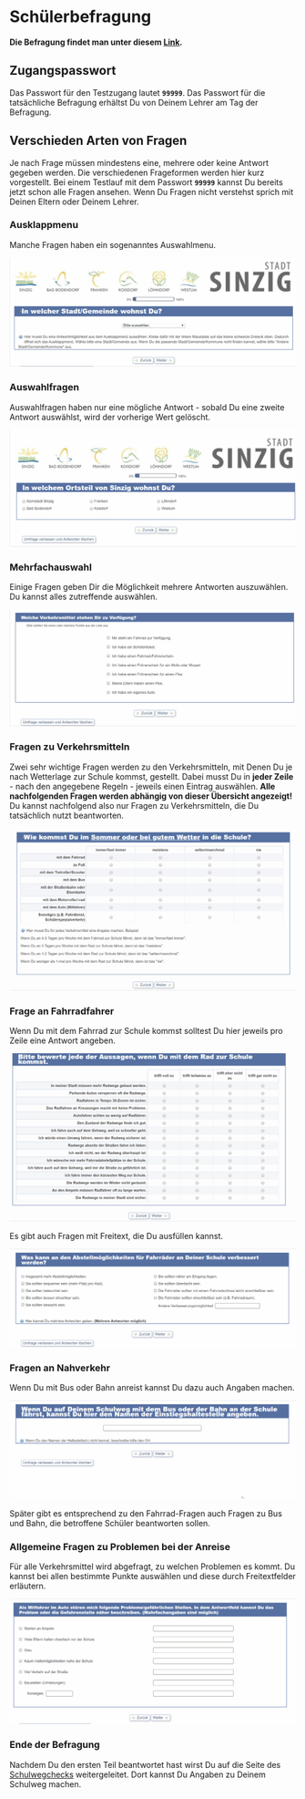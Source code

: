 # Schülerbefragung

**Die Befragung findet man unter diesem [Link](http://www.schulwegcheck.de/limesurvey/index.php/survey/index/sid/526655/newtest/Y/lang/de).**

## Zugangspasswort

Das Passwort für den Testzugang lautet **`99999`**. Das Passwort für die tatsächliche Befragung erhältst Du von Deinem Lehrer am Tag der Befragung.

## Verschieden Arten von Fragen

Je nach Frage müssen mindestens eine, mehrere oder keine Antwort gegeben werden. Die verschiedenen Frageformen werden hier kurz vorgestellt. Bei einem Testlauf mit dem Passwort **`99999`** kannst Du bereits jetzt schon alle Fragen ansehen. Wenn Du Fragen nicht verstehst sprich mit Deinen Eltern oder Deinem Lehrer.

### Ausklappmenu

Manche Fragen haben ein sogenanntes Auswahlmenu.

![Auswahlmenu](Auswahlmenu.gif)

### Auswahlfragen

Auswahlfragen haben nur eine mögliche Antwort - sobald Du eine zweite Antwort auswählst, wird der vorherige Wert gelöscht.

![Auswahlfrage](Auswahlfrage.gif)


### Mehrfachauswahl

Einige Fragen geben Dir die Möglichkeit mehrere Antworten auszuwählen. Du kannst alles zutreffende auswählen.

![Mehrfachauswahl](Mehrfachauswahl.gif)

### Fragen zu Verkehrsmitteln

Zwei sehr wichtige Fragen werden zu den Verkehrsmitteln, mit Denen Du je nach Wetterlage zur Schule kommst, gestellt. Dabei musst Du in **jeder Zeile** - nach den angegebene Regeln - jeweils einen Eintrag auswählen.
**Alle nachfolgenden Fragen werden abhängig von dieser Übersicht angezeigt!** Du kannst nachfolgend also nur Fragen zu Verkehrsmitteln, die Du tatsächlich nutzt beantworten.

![Verkehrsmittel](Verkehrsmittel.gif)

### Frage an Fahrradfahrer

Wenn Du mit dem Fahrrad zur Schule kommst solltest Du hier jeweils pro Zeile eine Antwort angeben.

![Fahrrad](Fahrrad.gif)

Es gibt auch Fragen mit Freitext, die Du ausfüllen kannst.

![Fahrrad2](Fahrrad2.gif)

### Fragen an Nahverkehr

Wenn Du mit Bus oder Bahn anreist kannst Du dazu auch Angaben machen.

![Bus](Bus.gif)

Später gibt es entsprechend zu den Fahrrad-Fragen auch Fragen zu Bus und Bahn, die betroffene Schüler beantworten sollen.

### Allgemeine Fragen zu Problemen bei der Anreise

Für alle Verkehrsmittel wird abgefragt, zu welchen Problemen es kommt. Du kannst bei allen bestimmte Punkte auswählen und diese durch Freitextfelder erläutern.

![Auto](Auto.gif)

### Ende der Befragung

Nachdem Du den ersten Teil beantwortet hast wirst Du auf die Seite des [Schulwegchecks](Schulwegcheck.md) weitergeleitet. Dort kannst Du Angaben zu Deinem Schulweg machen.
